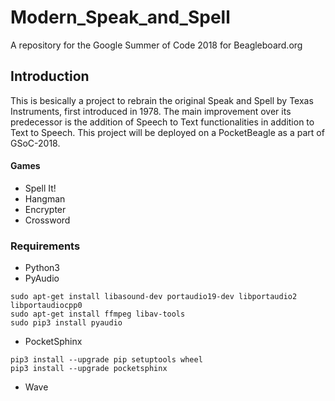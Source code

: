 # Modern_Speak_and_Spell

A repository for the Google Summer of Code 2018 for Beagleboard.org

## Introduction

This is besically a project to rebrain the original Speak and Spell by Texas Instruments, first introduced in 1978. The main improvement over its predecessor is the addition of Speech to Text functionalities in addition to Text to Speech. This project will be deployed on a PocketBeagle as a part of GSoC-2018.

#### Games
* Spell It!
* Hangman
* Encrypter
* Crossword

### Requirements
* Python3
* PyAudio
```
sudo apt-get install libasound-dev portaudio19-dev libportaudio2 libportaudiocpp0
sudo apt-get install ffmpeg libav-tools
sudo pip3 install pyaudio
```
* PocketSphinx
```
pip3 install --upgrade pip setuptools wheel
pip3 install --upgrade pocketsphinx
```
* Wave


